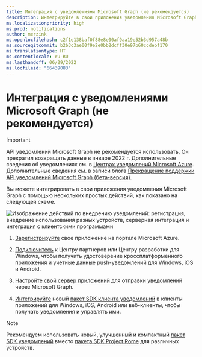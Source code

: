 ```yaml
---
title: Интеграция с уведомлениями Microsoft Graph (не рекомендуется)
description: Интегрируйте в свои приложения уведомления Microsoft Graph с помощью нескольких простых действий (не рекомендуется).
ms.localizationpriority: high
ms.prod: notifications
author: merzink
ms.openlocfilehash: c2f1e138baf0f88e8e00af9aa19e52b3d957a48b
ms.sourcegitcommit: b2b3c3ae00f9e2e0bb2dcff30e97b60ccdebf170
ms.translationtype: HT
ms.contentlocale: ru-RU
ms.lasthandoff: 06/29/2022
ms.locfileid: "66439083"
---
```

# <a name="integrate-with-microsoft-graph-notifications-deprecated"></a>Интеграция с уведомлениями Microsoft Graph (не рекомендуется)

> [!IMPORTANT]
> API уведомлений Microsoft Graph не рекомендуется использовать, Он прекратил возвращать данные в январе 2022 г. Дополнительные сведения об уведомлениях см. в [Центрах уведомлений Microsoft Azure](/azure/notification-hubs). Дополнительные сведения см. в записи блога [Прекращение поддержки API уведомлений Microsoft Graph (бета-версия)](https://devblogs.microsoft.com/microsoft365dev/retiring-microsoft-graph-notifications/).

Вы можете интегрировать в свои приложения уведомления Microsoft Graph с помощью нескольких простых действий, как показано на следующей схеме.

![Изображение действий по внедрению уведомлений: регистрация, внедрение использования разных устройств, серверная интеграция и интеграция с клиентскими программами](images/notifications-integration-e2e-overview.png)

1.  [Зарегистрируйте](notifications-integration-app-registration.md) свое приложение на портале Microsoft Azure.

2. [Подключитесь](notifications-integration-cross-device-experiences-onboarding.md) к Центру партнеров или Центру разработки для Windows, чтобы получить удостоверение кроссплатформенного приложения и учетные данные push-уведомлений для Windows, iOS и Android.

3.  [Настройте свой сервер приложений](notifications-integrating-app-server.md) для отправки уведомлений через Microsoft Graph.

4.  [Интегрируйте](notifications-integrating-with-windows.md) новый [пакет SDK клиента уведомлений](https://aka.ms/GNSDK) в клиенты приложений для Windows, iOS, Android или веб-клиенты, чтобы получать уведомления и управлять ими.

> [!NOTE]
> Рекомендуем использовать новый, улучшенный и компактный [пакет SDK уведомлений](https://aka.ms/GNSDK) вместо [пакета SDK Project Rome](https://github.com/microsoft/project-rome) для различных устройств.
